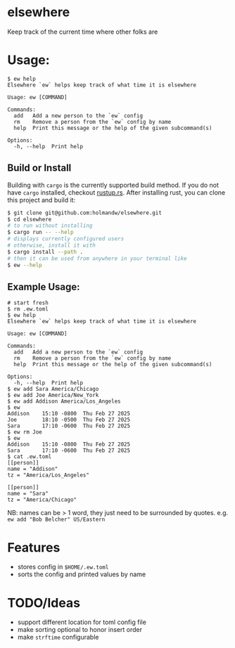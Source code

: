 # elsewhere

Keep track of the current time where other folks are


# Usage: 

```
$ ew help
Elsewhere `ew` helps keep track of what time it is elsewhere

Usage: ew [COMMAND]

Commands:
  add   Add a new person to the `ew` config
  rm    Remove a person from the `ew` config by name
  help  Print this message or the help of the given subcommand(s)

Options:
  -h, --help  Print help
```


## Build or Install

Building with `cargo` is the currently supported build method. If you do not have `cargo` installed,
checkout [rustup.rs](https://rustup.rs/). After installing rust, you can clone this project and build it:

```bash
$ git clone git@github.com:holmandw/elsewhere.git
$ cd elsewhere
# to run without installing
$ cargo run -- --help
# displays currently configured users
# otherwise, install it with
$ cargo install --path .
# then it can be used from anywhere in your terminal like
$ ew --help
```


## Example Usage:

```
# start fresh
$ rm .ew.toml
$ ew help
Elsewhere `ew` helps keep track of what time it is elsewhere

Usage: ew [COMMAND]

Commands:
  add   Add a new person to the `ew` config
  rm    Remove a person from the `ew` config by name
  help  Print this message or the help of the given subcommand(s)

Options:
  -h, --help  Print help
$ ew add Sara America/Chicago
$ ew add Joe America/New_York
$ ew add Addison America/Los_Angeles
$ ew
Addison    15:10 -0800	Thu Feb 27 2025
Joe        18:10 -0500	Thu Feb 27 2025
Sara       17:10 -0600	Thu Feb 27 2025
$ ew rm Joe
$ ew
Addison    15:10 -0800	Thu Feb 27 2025
Sara       17:10 -0600	Thu Feb 27 2025
$ cat .ew.toml
[[person]]
name = "Addison"
tz = "America/Los_Angeles"

[[person]]
name = "Sara"
tz = "America/Chicago"
```

NB: names can be > 1 word, they just need to be surrounded by quotes.
e.g. `ew add "Bob Belcher" US/Eastern`


# Features

* stores config in `$HOME/.ew.toml`
* sorts the config and printed values by name


# TODO/Ideas

* support different location for toml config file
* make sorting optional to honor insert order
* make `strftime` configurable

